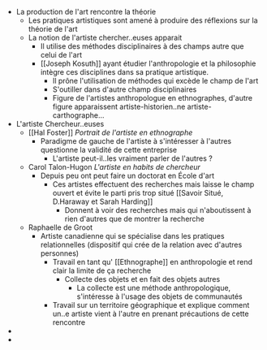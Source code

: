 - La production de l'art rencontre la théorie
	- Les pratiques artistiques sont amené à produire des réflexions sur la théorie de l'art
	- La notion de l'artiste chercher..euses apparait
		- Il utilise des méthodes disciplinaires à des champs autre que celui de l'art
		- [[Joseph Kosuth]] ayant étudier l'anthropologie et la philosophie intègre ces disciplines dans sa pratique artistique.
			- Il prône l'utilisation de méthodes qui excède le champ de l'art
			- S'outiller dans d'autre champ disciplinaires
			- Figure de l'artistes anthropologue en ethnographes, d'autre figure apparaissent artiste-historien..ne artiste-carthographe...
- L'artiste Chercheur..euses
	- [[Hal Foster]] *Portrait de l'artiste en ethnographe*
		- Paradigme de gauche de l'artiste à s'intéresser à l'autres questionne la validité de cette entreprise
			- L'artiste peut-il..les vraiment parler de l'autres ?
	- Carol Talon-Hugon *L'artiste en habits de chercheur*
		- Depuis peu ont peut faire un doctorat en École d'art
			- Ces artistes effectuent des recherches mais laisse le champ ouvert et évite le parti pris trop situé [[Savoir Situé, D.Haraway et Sarah Harding]]
				- Donnent à voir des recherches mais qui n'aboutissent à rien d'autres que de montrer la recherche
	- Raphaelle de Groot
		- Artiste canadienne qui se spécialise dans les pratiques relationnelles (dispositif qui crée de la relation avec d'autres personnes)
			- Travail en tant qu' [[Ethnographe]] en anthropologie et rend clair la limite de ça recherche
				- Collecte des objets et en fait des objets autres
					- La collecte est une méthode anthropologique, s'intéresse à l'usage des objets de communautés
			- Travail sur un territoire géographique et explique comment un..e artiste vient à l'autre en prenant précautions de cette rencontre
-
-